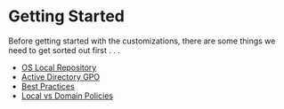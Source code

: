 # Getting Started

Before getting started with the customizations, there are some things we need to get sorted out first . . .

* [OS Local Repository](os-local-repository.md)
* [Active Directory GPO](active-directory-gpo.md)
* [Best Practices](best-practices.md)
* [Local vs Domain Policies](local-vs-domain-policies.md)



